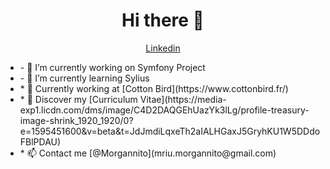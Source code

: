 
<!--
**morgannito/morgannito** is a ✨ _special_ ✨ repository because its `README.md` (this file) appears on your GitHub profile --!>

<h1 align="center">Hi there 👋</h1>

<p align="center">
  <a href="https://www.linkedin.com/in/morgann-riu-475633171/">Linkedin</a>
</p>
<ul>
<li>- 🔭 I’m currently working on Symfony Project</li>
<li>- 🌱 I’m currently learning Sylius</li>
<li>* 💼 Currently working at [Cotton Bird](https://www.cottonbird.fr/) <br/></li>
<li>* 🔖 Discover my [Curriculum Vitae](https://media-exp1.licdn.com/dms/image/C4D2DAQGEhUazYk3lLg/profile-treasury-image-shrink_1920_1920/0?e=1595451600&v=beta&t=JdJmdiLqxeTh2aIALHGaxJ5GryhKU1W5DDdoFBlPDAU)<br/></li>
<li>* 📫 Contact me [@Morgannito](mriu.morgannito@gmail.com)</li>
</ul>
